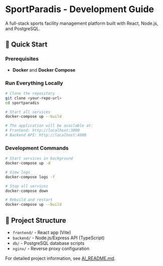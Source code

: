 # SportParadis - Development Guide

A full-stack sports facility management platform built with React, Node.js, and PostgreSQL.

## 🚀 Quick Start

### Prerequisites
- **Docker** and **Docker Compose**

### Run Everything Locally

```bash
# Clone the repository
git clone <your-repo-url>
cd sportparadis

# Start all services
docker-compose up --build

# The application will be available at:
# Frontend: http://localhost:3000
# Backend API: http://localhost:4000
```

### Development Commands

```bash
# Start services in background
docker-compose up -d

# View logs
docker-compose logs -f

# Stop all services
docker-compose down

# Rebuild and restart
docker-compose up --build
```

## 📁 Project Structure

- `frontend/` - React app (Vite)
- `backend/` - Node.js/Express API (TypeScript)
- `db/` - PostgreSQL database scripts
- `nginx/` - Reverse proxy configuration

For detailed project information, see [AI_README.md](./AI_README.md). 
